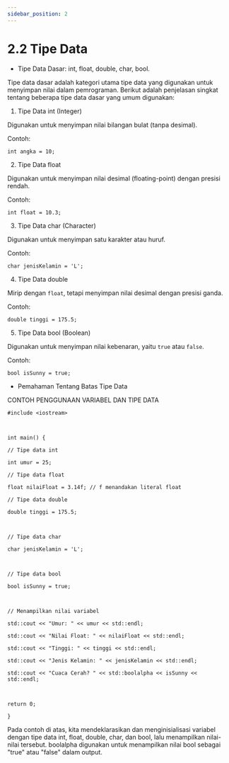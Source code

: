 ```yaml
---
sidebar_position: 2
---
```


# 2.2 Tipe Data


-   Tipe Data Dasar: int, float, double, char, bool.
    

Tipe data dasar adalah kategori utama tipe data yang digunakan untuk menyimpan nilai dalam pemrograman. Berikut adalah penjelasan singkat tentang beberapa tipe data dasar yang umum digunakan:

1.  Tipe Data int (Integer)
    

Digunakan untuk menyimpan nilai bilangan bulat (tanpa desimal).

Contoh:
```
int angka = 10;
```

  

2.  Tipe Data float
    

Digunakan untuk menyimpan nilai desimal (floating-point) dengan presisi rendah.

Contoh:
```
int float = 10.3;
```

  

3.  Tipe Data char (Character)
    

Digunakan untuk menyimpan satu karakter atau huruf.

Contoh:
```
char jenisKelamin = 'L';
```
  

4.  Tipe Data double
    

Mirip dengan `float`, tetapi menyimpan nilai desimal dengan presisi ganda.

Contoh:
```
double tinggi = 175.5;
```
  

5.  Tipe Data bool (Boolean)
    

Digunakan untuk menyimpan nilai kebenaran, yaitu `true` atau `false`.

Contoh:
```
bool isSunny = true;
```


-   Pemahaman Tentang Batas Tipe Data
    

CONTOH PENGGUNAAN VARIABEL DAN TIPE DATA
```
#include <iostream>

  

int main() {

// Tipe data int

int umur = 25;

// Tipe data float

float nilaiFloat = 3.14f; // f menandakan literal float

// Tipe data double

double tinggi = 175.5;

  

// Tipe data char

char jenisKelamin = 'L';

  

// Tipe data bool

bool isSunny = true;

  

// Menampilkan nilai variabel

std::cout << "Umur: " << umur << std::endl;

std::cout << "Nilai Float: " << nilaiFloat << std::endl;

std::cout << "Tinggi: " << tinggi << std::endl;

std::cout << "Jenis Kelamin: " << jenisKelamin << std::endl;

std::cout << "Cuaca Cerah? " << std::boolalpha << isSunny << std::endl;

  

return 0;

}
```
  

  

Pada contoh di atas, kita mendeklarasikan dan menginisialisasi variabel dengan tipe data int, float, double, char, dan bool, lalu menampilkan nilai-nilai tersebut. boolalpha digunakan untuk menampilkan nilai bool sebagai "true" atau "false" dalam output.